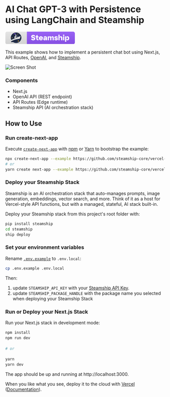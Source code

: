 # AI Chat GPT-3 with Persistence using LangChain and Steamship

[![Steamship](https://raw.githubusercontent.com/steamship-core/python-client/main/badge.svg)](https://www.steamship.com/build/langchain-on-vercel?utm_source=github&utm_medium=badge&utm_campaign=github_repo&utm_id=github_vercel_repo_ai_chatgpt)

This example shows how to implement a persistent chat bot using Next.js, API Routes, [OpenAI](https://beta.openai.com/docs/api-reference/completions/create), and [Steamship](https://www.steamship.com).

![Screen Shot](https://steamship.com/data/templates/langchain-on-vercel/chatbot-card.png)

### Components

- Next.js
- OpenAI API (REST endpoint)
- API Routes (Edge runtime)
- Steamship API (AI orchestration stack)

## How to Use

### Run create-next-app

Execute [`create-next-app`](https://github.com/vercel/next.js/tree/canary/packages/create-next-app) with [npm](https://docs.npmjs.com/cli/init) or [Yarn](https://yarnpkg.com/lang/en/docs/cli/create/) to bootstrap the example:

```bash
npx create-next-app --example https://github.com/steamship-core/vercel-examples/tree/main/ai-chatgpt
# or
yarn create next-app --example https://github.com/steamship-core/vercel-examples/tree/main-chatgpt
```

### Deploy your Steamship Stack

Steamship is an AI orchestration stack that auto-manages prompts, image generation, embeddings, vector search, and more.
Think of it as a host for Vercel-style API functions, but with a managed, stateful, AI stack built-in.

Deploy your Steamship stack from this project's root folder with:

```bash
pip install steamship
cd steamship
ship deploy
```

### Set your environment variables

Rename [`.env.example`](.env.example) to `.env.local`:

```bash
cp .env.example .env.local
```

Then:

1. update `STEAMSHIP_API_KEY` with your [Steamship API Key](https://steamship/account/api).
2. update `STEAMSHIP_PACKAGE_HANDLE` with the package name you selected when deploying your Steamship Stack

### Run or Deploy your Next.js Stack

Run your Next.js stack in development mode:

```bash
npm install
npm run dev

# or

yarn
yarn dev
```

The app should be up and running at http://localhost:3000.

When you like what you see, deploy it to the cloud with [Vercel](https://vercel.com/new?utm_source=github&utm_medium=readme&utm_campaign=steamship-ai-chatgpt) ([Documentation](https://nextjs.org/docs/deployment)).
